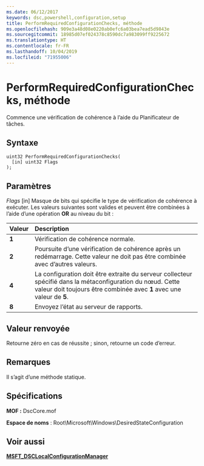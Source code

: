 ```yaml
---
ms.date: 06/12/2017
keywords: dsc,powershell,configuration,setup
title: PerformRequiredConfigurationChecks, méthode
ms.openlocfilehash: 909e3a48d08e0220ab0efc6a03bea7ead5d9843e
ms.sourcegitcommit: 18985d07ef024378c8590dc7a983099ff9225672
ms.translationtype: HT
ms.contentlocale: fr-FR
ms.lasthandoff: 10/04/2019
ms.locfileid: "71955006"
---
```

# <a name="performrequiredconfigurationchecks-method"></a>PerformRequiredConfigurationChecks, méthode

Commence une vérification de cohérence à l’aide du Planificateur de tâches.

## <a name="syntax"></a>Syntaxe

```mof
uint32 PerformRequiredConfigurationChecks(
  [in] uint32 Flags
);
```

## <a name="parameters"></a>Paramètres

*Flags* \[in\] Masque de bits qui spécifie le type de vérification de cohérence à exécuter. Les valeurs suivantes sont valides et peuvent être combinées à l’aide d’une opération **OR** au niveau du bit :

|Valeur |Description |
|:--- |:---|
|**1** | Vérification de cohérence normale. |
|**2** | Poursuite d’une vérification de cohérence après un redémarrage. Cette valeur ne doit pas être combinée avec d’autres valeurs. |
|**4** | La configuration doit être extraite du serveur collecteur spécifié dans la métaconfiguration du nœud. Cette valeur doit toujours être combinée avec **1** avec une valeur de **5**. |
|**8** | Envoyez l’état au serveur de rapports. |

## <a name="return-value"></a>Valeur renvoyée

Retourne zéro en cas de réussite ; sinon, retourne un code d’erreur.

## <a name="remarks"></a>Remarques

Il s’agit d’une méthode statique.

## <a name="requirements"></a>Spécifications

**MOF :** DscCore.mof

**Espace de noms** : Root\Microsoft\Windows\DesiredStateConfiguration

## <a name="see-also"></a>Voir aussi

[**MSFT_DSCLocalConfigurationManager**](msft-dsclocalconfigurationmanager.md)

